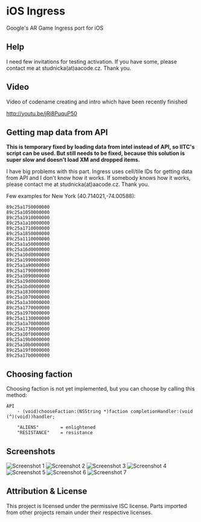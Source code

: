 iOS Ingress
===========

Google's AR Game Ingress port for iOS

Help
----

I need few invitations for testing activation. If you have some, please contact me at studnicka(at)aacode.cz. Thank you.

Video
-----

Video of codename creating and intro which have been recently finished

http://youtu.be/jRi8PuquP50

Getting map data from API
-------------------------

**This is temporary fixed by loading data from intel instead of API, so IITC's script can be used. But still needs to be fixed, because this solution is super slow and doesn't load XM and dropped items.**

I have big problems with this part. Ingress uses cell/tile IDs for getting data from API and I don't know how it works. If somebody knows how it works, please contact me at studnicka(at)aacode.cz. Thank you.

Few examples for New York (40.714021,-74.00588):

    89c25a1750000000
    89c25a1050000000
    89c25a1910000000
    89c25a1a10000000
    89c25a1710000000
    89c25a1850000000
    89c25a1110000000
    89c25a1a50000000
    89c25a16d0000000
    89c25a10d0000000
    89c25a1990000000
    89c25a1a90000000
    89c25a1790000000
    89c25a1090000000
    89c25a19d0000000
    89c25a1bd0000000
    89c25a1830000000
    89c25a1070000000
    89c25a1a30000000
    89c25a1770000000
    89c25a1970000000
    89c25a1130000000
    89c25a1a70000000
    89c25a1730000000
    89c25a10f0000000
    89c25a19b0000000
    89c25a10b0000000
    89c25a19f0000000
    89c25a17b0000000

Choosing faction
----------------

Choosing faction is not yet implemented, but you can choose by calling this method:

    API
        - (void)chooseFaction:(NSString *)faction completionHandler:(void (^)(void))handler;
        
        "ALIENS"        = enlightened
        "RESISTANCE"    = resistance

Screenshots
-----------

![Screenshot 1](http://i.imgur.com/Od5sVxh.jpg)
![Screenshot 2](http://i.imgur.com/r21wnTc.png)
![Screenshot 3](http://i.imgur.com/FIYe6bm.png)
![Screenshot 4](http://i.imgur.com/V1r6eER.png)
![Screenshot 5](http://i.imgur.com/Joik8Qe.png)
![Screenshot 6](http://i.imgur.com/hLajkw3.png)
![Screenshot 7](http://i.imgur.com/uC9hXxk.png)

Attribution & License
---------------------

This project is licensed under the permissive ISC license. Parts imported from other projects remain under their respective licenses.
